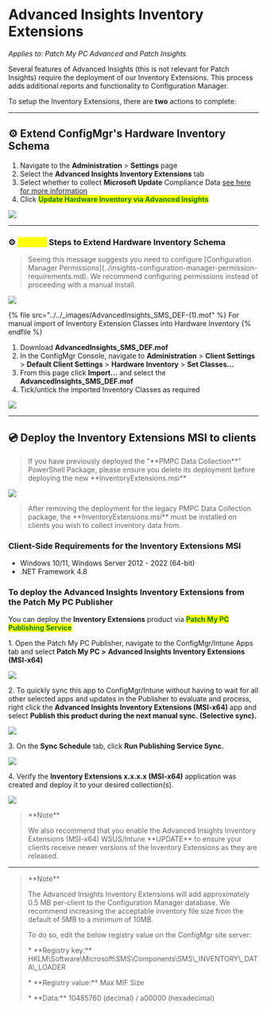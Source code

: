 # Advanced Insights Inventory Extensions

_Applies to: Patch My PC Advanced and Patch Insights_

Several features of Advanced Insights (this is not relevant for Patch Insights) require the deployment of our Inventory Extensions. This process adds additional reports and functionality to Configuration Manager.

To setup the Inventory Extensions, there are **two** actions to complete:

***

## ⚙ Extend ConfigMgr's Hardware Inventory Schema

1. Navigate to the **Administration** > **Settings** page
2. Select the **Advanced Insights Inventory Extensions** tab
3. Select whether to collect **Microsoft Update** Compliance Data [see here for more information](../advanced-insights-and-microsoft-updates-inventory.md)
4. Click <mark style="color:green;">**Update Hardware Inventory via Advanced Insights**</mark>

![](/_images/Inventory_Extensions_Settings)

***

### ⚙ <mark style="color:yellow;">Manual</mark> Steps to Extend Hardware Inventory Schema

> Seeing this message suggests you need to configure \[Configuration Manager Permissions]\(../insights-configuration-manager-permission-requirements.md). We recommend configuring permissions instead of proceeding with a manual install.

![](/_images/image002-(2).png)

{% file src="../../_images/AdvancedInsights_SMS_DEF-(1).mof" %}
For manual import of Inventory Extension Classes into Hardware Inventory
{% endfile %}

1. Download **AdvancedInsights\_SMS\_DEF.mof**
2. In the ConfigMgr Console, navigate to **Administration** > **Client Settings** > **Default Client Settings** > **Hardware Inventory** > **Set Classes...**
3. From this page click **Import...** and select the **AdvancedInsights\_SMS\_DEF.mof**
4. Tick/untick the imported Inventory Classes as required

![](/_images/image-(1258).png)

***

## 💿 Deploy the Inventory Extensions MSI to clients

> If you have previously deployed the "\*\*PMPC Data Collection\*\*" PowerShell Package, please ensure you delete its deployment before deploying the new \*\*InventoryExtensions.msi\*\*

![](/_images/image-(1325).png)

> After removing the deployment for the legacy PMPC Data Collection package, the \*\*InventoryExtensions.msi\*\* must be installed on clients you wish to collect inventory data from.

### Client-Side Requirements for the Inventory Extensions MSI

* Windows 10/11, Windows Server 2012 - 2022 (64-bit)
* .NET Framework 4.8

### To deploy the Advanced Insights Inventory Extensions from the Patch My PC Publisher

You can deploy the **Inventory Extensions** product via <mark style="color:green;">**Patch My PC Publishing Service**</mark>

1\. Open the Patch My PC Publisher, navigate to the ConfigMgr/Intune Apps tab and select **Patch My PC >** **Advanced Insights Inventory Extensions (MSI-x64)**

![](/_images/image-(1321).png)

2\. To quickly sync this app to ConfigMgr/Intune without having to wait for all other selected apps and updates in the Publisher to evaluate and process, right click the **Advanced Insights Inventory Extensions (MSI-x64)** app and select **Publish this product during the next manual sync. (Selective sync).**

![](/_images/image-(1326).png)

3\. On the **Sync Schedule** tab, click **Run Publishing Service Sync.**

![](/_images/image-(1327).png)

4\. Verify the **Inventory Extensions x.x.x.x (MSI-x64)** application was created and deploy it to your desired collection(s).

![](/_images/image-(1329).png)

> \*\*Note\*\*
>
> We also recommend that you enable the Advanced Insights Inventory Extensions (MSI-x64) WSUS/Intune \*\*UPDATE\*\* to ensure your clients receive newer versions of the Inventory Extensions as they are released.

***

> \*\*Note\*\*
>
> The Advanced Insights Inventory Extensions will add approximately 0.5 MB per-client to the Configuration Manager database. We recommend increasing the acceptable inventory file size from the default of 5MB to a minimum of 10MB.
>
> To do so, edit the below registry value on the ConfigMgr site server:
>
> \* \*\*Registry key:\*\* HKLM\Software\Microsoft\SMS\Components\SMS\\\_INVENTORY\\\_DATA\\\_LOADER
>
> \* \*\*Registry value:\*\* Max MIF Size
>
> \* \*\*Data:\*\* 10485760 (decimal) / a00000 (hexadecimal)